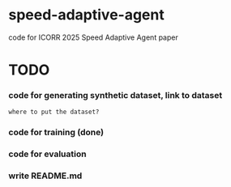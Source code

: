 # speed-adaptive-agent
code for ICORR 2025 Speed Adaptive Agent paper

# TODO
### code for generating synthetic dataset, link to dataset
    where to put the dataset?
### code for training (done)
### code for evaluation
### write README.md